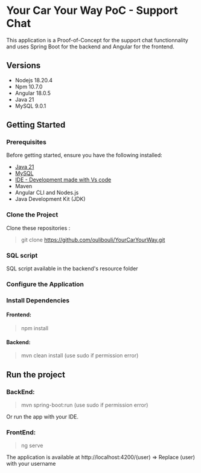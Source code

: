 # Your Car Your Way PoC - Support Chat

This application is a Proof-of-Concept for the support chat functionnality and uses Spring Boot for the backend and Angular for the frontend.

## Versions
* Nodejs 18.20.4
* Npm 10.7.0
* Angular 18.0.5
* Java 21
* MySQL 9.0.1

## Getting Started

### Prerequisites

Before getting started, ensure you have the following installed:

- [Java 21](https://www.oracle.com/java/technologies/downloads/)
- [MySQL](https://www.mysql.com/fr/downloads/)
- [IDE - Development made with Vs code](https://code.visualstudio.com/download)
- Maven
- Angular CLI and Nodes.js
- Java Development Kit (JDK)

### Clone the Project

Clone these repositories :
> git clone https://github.com/oulibouli/YourCarYourWay.git

### SQL script
SQL script available in the backend's resource folder

### Configure the Application
### Install Dependencies

#### Frontend:

> npm install

#### Backend:

> mvn clean install (use sudo if permission error)

## Run the project

### BackEnd:

> mvn spring-boot:run (use sudo if permission error)

Or run the app with your IDE.

### FrontEnd:

> ng serve

The application is available at http://localhost:4200/(user) => Replace (user) with your username
